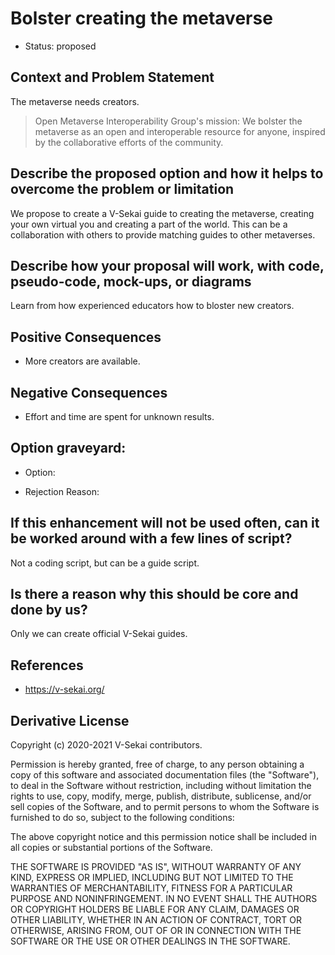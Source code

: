 # Bolster creating the metaverse

- Status: proposed <!-- draft | rejected | accepted | deprecated | superseded by -->

## Context and Problem Statement

The metaverse needs creators.

> Open Metaverse Interoperability Group's mission: We bolster the metaverse as an open and interoperable resource for anyone, inspired by the collaborative efforts of the community.

## Describe the proposed option and how it helps to overcome the problem or limitation

We propose to create a V-Sekai guide to creating the metaverse, creating your own virtual you and creating a part of the world. This can be a collaboration with others to provide matching guides to other metaverses.

## Describe how your proposal will work, with code, pseudo-code, mock-ups, or diagrams

Learn from how experienced educators how to bloster new creators.

## Positive Consequences <!-- optional -->

- More creators are available.

## Negative Consequences <!-- optional -->

- Effort and time are spent for unknown results.

## Option graveyard: <!-- same as above -->

- Option:
<!-- [List the proposed options no longer open for consideration.] -->
- Rejection Reason:
<!-- [List the reasons for the rejection: (the Bad traits)] -->

## If this enhancement will not be used often, can it be worked around with a few lines of script?

Not a coding script, but can be a guide script.

## Is there a reason why this should be core and done by us?

Only we can create official V-Sekai guides.

## References <!-- optional -->

- https://v-sekai.org/

## Derivative License

Copyright (c) 2020-2021 V-Sekai contributors.

Permission is hereby granted, free of charge, to any person obtaining a copy
of this software and associated documentation files (the "Software"), to deal
in the Software without restriction, including without limitation the rights
to use, copy, modify, merge, publish, distribute, sublicense, and/or sell
copies of the Software, and to permit persons to whom the Software is
furnished to do so, subject to the following conditions:

The above copyright notice and this permission notice shall be included in all
copies or substantial portions of the Software.

THE SOFTWARE IS PROVIDED "AS IS", WITHOUT WARRANTY OF ANY KIND, EXPRESS OR
IMPLIED, INCLUDING BUT NOT LIMITED TO THE WARRANTIES OF MERCHANTABILITY,
FITNESS FOR A PARTICULAR PURPOSE AND NONINFRINGEMENT. IN NO EVENT SHALL THE
AUTHORS OR COPYRIGHT HOLDERS BE LIABLE FOR ANY CLAIM, DAMAGES OR OTHER
LIABILITY, WHETHER IN AN ACTION OF CONTRACT, TORT OR OTHERWISE, ARISING FROM,
OUT OF OR IN CONNECTION WITH THE SOFTWARE OR THE USE OR OTHER DEALINGS IN THE
SOFTWARE.

